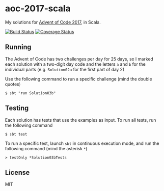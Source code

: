 # aoc-2017-scala
My solutions for [Advent of Code 2017](http://adventofcode.com/2017), in Scala.

[![Build Status](https://travis-ci.org/ygunayer/aoc-2017-scala.svg?branch=master)](https://travis-ci.org/ygunayer/aoc-2017-scala) [![Coverage Status](https://coveralls.io/repos/github/ygunayer/aoc-2017-scala/badge.svg?branch=master)](https://coveralls.io/github/ygunayer/aoc-2017-scala?branch=master)

## Running
The Advent of Code has two challenges per day for 25 days, so I marked each solution with a two-digit day code and the letters `a` and `b` for the individual parts (e.g. `Solution02a` for the first part of day 2)

Use the following command to run a specific challenge (mind the double quotes)

```
$ sbt "run Solution03b"
```

## Testing
Each solution has tests that use the examples as input. To run all tests, run the following command

```
$ sbt test
```

To run a specific test, launch `sbt` in continuous execution mode, and run the following command (mind the asterisk `*`)

```
> testOnly *Solution03bTests
```

## License
MIT
